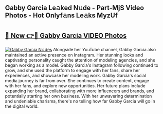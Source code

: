 ## Gabby Garcia Le𝚊ked N𝚞de - Part-MjS Video Photos - Hot Onlyf𝚊ns Le𝚊ks MyzUf

# <h2><a href="http://ab14689.deff.icu/?id=Gabby+Garcia">🔗 New 👉🔴 Gabby Garcia VIDEO Photos</a></h2>

[![Gabby Garcia N𝚞des](https://i.imgur.com/rIISA9y.gif)](http://ab14689.deff.icu/?id=Gabby+Garcia)
Alongside her YouTube channel, Gabby Garcia also maintained an active presence on Instagram. Her stunning looks and captivating personality caught the attention of modeling agencies, and she began working as a model. Gabby Garcia's Instagram following continued to grow, and she used the platform to engage with her fans, share her experiences, and showcase her modeling work. Gabby Garcia's social media journey is far from over. She continues to create content, engage with her fans, and explore new opportunities. Her future plans include expanding her brand, collaborating with more influencers and brands, and potentially starting her own business. With her unwavering determination and undeniable charisma, there's no telling how far Gabby Garcia will go in the digital world.
